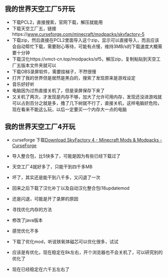 ## 我的世界天空工厂5开玩

- 下载PCL2，直接搜索，官网下载，解压就能用
- 下载天空工厂五，链接https://www.curseforge.com/minecraft/modpacks/skyfactory-5
- 下载zip，然后直接在PCL2里面导入这个zip，显示可以直接导入，而且应该会自动帮忙下载，需要耐心等待，可能有点慢，维持3MB/s的下载速度大概需要十分钟
- 下载汉化https://vmct-cn.top/modpacks/sf5，解压zip，复制粘贴到天空工厂五版本文件夹就可以
- 下载OBS录屏软件，需要挂梯子，不然很慢
- 打开了我的世界但是居然是黑白的，搜索了发现原来是游戏设定
- 音乐好好听
- 电脑因为过热直接关机了，但是录屏保存下来了
- 又关机了两次，才发现是内存不够，加大了允许可用内存，发现还没进游戏就可以占到百分之就是多，撸了几下树就不行了，直接关机，这样电脑好危险，现在看来不能这么玩，以后一定要买一个内存大一点的电脑

## 我的世界天空工厂4开玩

- curseforge 下载[Download SkyFactory 4 - Minecraft Mods & Modpacks - CurseForge](https://www.curseforge.com/minecraft/modpacks/skyfactory-4/download/3565683)
- 导入整合包，比5快多了，可能是因为有些已经下载过了
- 天空工厂4就好多了，只能干到四千多MB
- 坏了，其实还是能干到八千多，又闪退了一次
- 回来之后下载了汉化补丁以及自动汉化整合包i18updatemod
- 还是闪退，可能是开了录屏的原因

- 寻找优化内存的方法
- 修改了java版本
- 感觉优化不多
- 下载了优化mod，听说铁氧体磁芯可以优化很多，试试
- 应该是有优化，现在稳定在8k左右，开个浏览器也不会关机了，可以研究别的优化了
- 现在已经稳定在六千五左右了